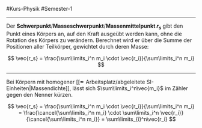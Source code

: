#Kurs-Physik  #Semester-1

---

Der **Schwerpunkt**/**Masseschwerpunkt**/**Massenmittelpunkt $r_s$** gibt den Punkt eines Körpers an, auf den Kraft ausgeübt werden kann, ohne die Rotation des Körpers zu verändern. Berechnet wird er über die Summe der Positionen aller Teilkörper, gewichtet durch deren Masse:

$$
\vec{r_s} = \frac{\sum\limits_i^n m_i \cdot \vec{r_i}}{\sum\limits_i^n m_i}
$$

---

Bei Körpern mit homogener [[✒ Arbeitsplatz/abgeleitete SI-Einheiten|Massendichte]], lässt sich $\sum\limits_i^n\vec{m_i}$ im Zähler gegen den Nenner kürzen.

$$
\vec{r_s} =
\frac{\sum\limits_i^n m_i \cdot \vec{r_i}}{\sum\limits_i^n m_i} =
\frac{\cancel{\sum\limits_i^n m_i} \cdot \sum\limits_i^n \vec{r_i}}{\cancel{\sum\limits_i^n m_i}} =
\sum\limits_{i}^n\vec{r_i}
$$